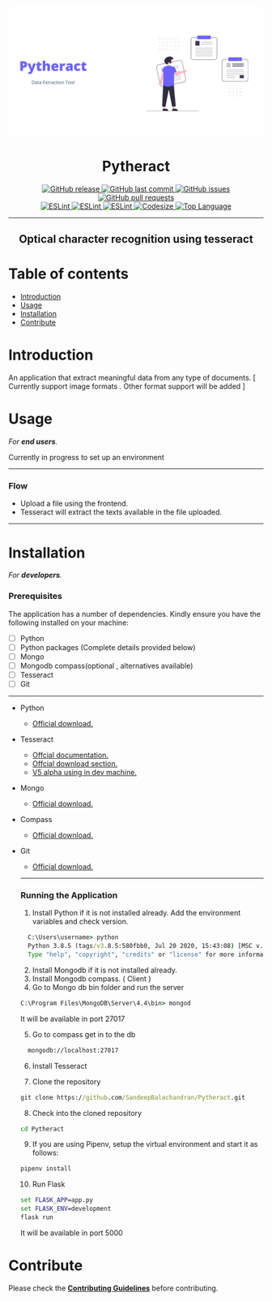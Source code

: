 ![](./images/preview.png)
<h1 align='center'>Pytheract</h1>
<p align="center"> 
  <a href="https://github.com/SandeepBalachandran/Pytract/releases/" target="_blank">
    <img alt="GitHub release" src="https://img.shields.io/github/v/release/SandeepBalachandran/Pytract?include_prereleases&style=flat-square">
  </a> 

  <a href="https://github.com/SandeepBalachandran/Pytract/commits/master" target="_blank">
    <img src="https://img.shields.io/github/last-commit/SandeepBalachandran/Pytract?style=flat-square" alt="GitHub last commit">
  </a>

  <a href="https://github.com/SandeepBalachandran/Pytract/issues" target="_blank">
    <img src="https://img.shields.io/github/issues/SandeepBalachandran/Pytract?style=flat-square&color=red" alt="GitHub issues">
  </a>

  <a href="https://github.com/SandeepBalachandran/Pytract/pulls" target="_blank">
    <img src="https://img.shields.io/github/issues-pr/SandeepBalachandran/Pytract?style=flat-square&color=blue" alt="GitHub pull requests">
  </a>

  </br>

  <a href="https://standardjs.com" target="_blank">
    <img alt="ESLint" src="https://img.shields.io/badge/code_style-standard-brightgreen.svg?style=flat-square">
  </a>
  
  <a href="" target="_blank">
    <img alt="ESLint" src="https://img.shields.io/github/stars/SandeepBalachandran/Pytract">
  </a>
  
  <a href="" target="_blank">
    <img alt="ESLint" src="https://img.shields.io/github/forks/SandeepBalachandran/Pytract">
  </a>
   <a href="" target="_blank">
    <img alt="Codesize" src="https://img.shields.io/github/languages/code-size/SandeepBalachandran/Pytract.svg">
  </a>
  <a href="" target="_blank">
    <img alt="Top Language" src="https://img.shields.io/github/languages/top/SandeepBalachandran/Pytract.svg">
  </a>
  
</p>
<hr>

<h2 align="center">Optical character recognition using tesseract </h2> 

# Table of contents

- [Introduction](#introduction)
- [Usage](#usage)
- [Installation](#installation)
- [Contribute](#contribute)

# Introduction

An application that extract meaningful data from any type of documents. [ Currently support image formats . Other format support will be added ]

# Usage
*For **end users**.*

Currently in progress to set up an environment

- - - -
### Flow
 * Upload a file using the frontend.
 * Tesseract will extract the texts available in the file uploaded.

- - - -


# Installation
*For **developers**.*
### Prerequisites

The application has a number of dependencies. Kindly ensure you have the following installed on your machine:

- [ ] Python
- [ ] Python packages (Complete details provided below)
- [ ] Mongo
- [ ] Mongodb compass(optional , alternatives available)
- [ ] Tesseract
- [ ] Git

- - - -
- Python
  - [Official download.](https://www.python.org/downloads/)
  
- Tesseract 
  - [Offcial documentation.](https://github.com/tesseract-ocr/tessdoc/blob/master/Documentation.md)
  - [Offcial download section.](https://github.com/tesseract-ocr/tessdoc/blob/master/Downloads.md)
  - [V5 alpha using in dev machine.](https://digi.bib.uni-mannheim.de/tesseract/tesseract-ocr-w64-setup-v5.0.0-alpha.20200328.exe)

- Mongo
   - [Official download.](https://www.mongodb.com/try/download/community)
   
- Compass
  - [Official download.](https://docs.mongodb.com/compass/master/install)
   
- Git
  - [Official download.](https://git-scm.com/downloads)
  
  - - - -
  
  
  ### Running the Application
  
  1. Install Python if it is not installed already. Add the environment variables and check version. 
  
    ```cmd
      C:\Users\username> python
      Python 3.8.5 (tags/v3.8.5:580fbb0, Jul 20 2020, 15:43:08) [MSC v.1926 32 bit (Intel)] on win32
      Type "help", "copyright", "credits" or "license" for more information.
    ```
  2. Install Mongodb if it is not installed already.
  3. Install Mongodb compass. ( Client )
  4. Go to Mongo db bin folder and run the server
  
   ```cmd
   C:\Program Files\MongoDB\Server\4.4\bin> mongod
   ```
  It will be available in port 27017
  
  5. Go to compass get in to the db
  
  ```cmd
    mongodb://localhost:27017
  ```
  6. Install Tesseract

  7. Clone the repository
  
  ```cmd
  git clone https://github.com/SandeepBalachandran/Pytheract.git
  ```
  8. Check into the cloned repository
  
  ```cmd
  cd Pytheract
  ```
  9. If you are using Pipenv, setup the virtual environment and start it as follows:
  
  ```cmd
  pipenv install 
  ```

  10. Run Flask

  ```cmd
  set FLASK_APP=app.py
  set FLASK_ENV=development
  flask run 
  ```

  It will be available in port 5000
  
  ### 
 
# Contribute
Please check the [**Contributing Guidelines**](https://github.com/SandeepBalachandran/Pytract/blob/master/CONTRIBUTING.md) before contributing.

